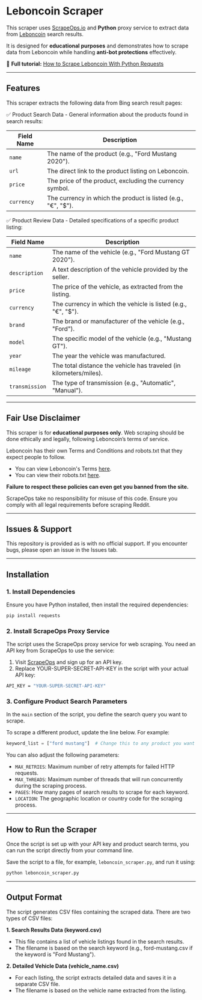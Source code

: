 # Leboncoin Scraper  

This scraper uses [ScrapeOps.io](https://scrapeops.io/) and **Python** proxy service to extract data from [Leboncoin](https://www.leboncoin.fr/) search results.

It is designed for **educational purposes** and demonstrates how to scrape data from Leboncoin while handling **anti-bot protections** effectively.  

📖 **Full tutorial:** [How to Scrape Leboncoin With Python Requests](https://scrapeops.io/python-web-scraping-playbook/python-scrape-leboncoin/)

---

## Features  

This scraper extracts the following data from Bing search result pages:

✅ Product Search Data - General information about the products found in search results:


| **Field Name** | **Description** |
|--------------|---------------|
| `name` | The name of the product (e.g., "Ford Mustang 2020"). |
| `url` | The direct link to the product listing on Leboncoin. |
| `price` | The price of the product, excluding the currency symbol. |
| `currency` | The currency in which the product is listed (e.g., "€", "$"). |


✅ Product Review Data - Detailed specifications of a specific product listing:

| **Field Name** | **Description** |
|--------------|---------------|
| `name` | The name of the vehicle (e.g., "Ford Mustang GT 2020"). |
| `description` | A text description of the vehicle provided by the seller. |
| `price` | The price of the vehicle, as extracted from the listing. |
| `currency` | The currency in which the vehicle is listed (e.g., "€", "$"). |
| `brand` | The brand or manufacturer of the vehicle (e.g., "Ford"). |
| `model` | The specific model of the vehicle (e.g., "Mustang GT"). |
| `year` | The year the vehicle was manufactured. |
| `mileage` | The total distance the vehicle has traveled (in kilometers/miles). |
| `transmission` | The type of transmission (e.g., "Automatic", "Manual"). |



---

## Fair Use Disclaimer
This scraper is for **educational purposes only**. Web scraping should be done ethically and legally, following Leboncoin’s terms of service.

Leboncoin has their own Terms and Conditions and robots.txt that they expect people to follow. 

- You can view Leboncoin's Terms [here](https://www.leboncoin.fr/dc/cgv).
- You can view their robots.txt [here](https://www.leboncoin.fr/robots.txt). 

**Failure to respect these policies can even get you banned from the site.**

ScrapeOps take no responsibility for misuse of this code. Ensure you comply with all legal requirements before scraping Reddit.

---

## Issues & Support
This repository is provided as is with no official support. If you encounter bugs, please open an issue in the Issues tab.

---

## Installation  

### 1. Install Dependencies  
Ensure you have Python installed, then install the required dependencies:  

```bash
pip install requests
```

### 2.  Install ScrapeOps Proxy Service
The script uses the ScrapeOps proxy service for web scraping. You need an API key from ScrapeOps to use the service:

1. Visit [ScrapeOps](https://scrapeops.io/) and sign up for an API key.
2. Replace YOUR-SUPER-SECRET-API-KEY in the script with your actual API key:

```bash
API_KEY = "YOUR-SUPER-SECRET-API-KEY"
```


### 3. Configure Product Search Parameters
In the `main` section of the script, you define the search query you want to scrape. 

To scrape a different product, update the line below. For example:

```python
keyword_list = ["ford mustang"]  # Change this to any product you want
```

You can also adjust the following parameters:

- `MAX_RETRIES`: Maximum number of retry attempts for failed HTTP requests.
- `MAX_THREADS`: Maximum number of threads that will run concurrently during the scraping process.
- `PAGES`: How many pages of search results to scrape for each keyword.
- `LOCATION`: The geographic location or country code for the scraping process.


---

## How to Run the Scraper
Once the script is set up with your API key and product search terms, you can run the script directly from your command line.

Save the script to a file, for example, `leboncoin_scraper.py`, and run it using:


```bash
python leboncoin_scraper.py
```

---

## Output Format
The script generates CSV files containing the scraped data. There are two types of CSV files:

**1. Search Results Data (keyword.csv)**
- This file contains a list of vehicle listings found in the search results.
- The filename is based on the search keyword (e.g., ford-mustang.csv if the keyword is "Ford Mustang").

**2. Detailed Vehicle Data (vehicle_name.csv)**
- For each listing, the script extracts detailed data and saves it in a separate CSV file.
- The filename is based on the vehicle name extracted from the listing.